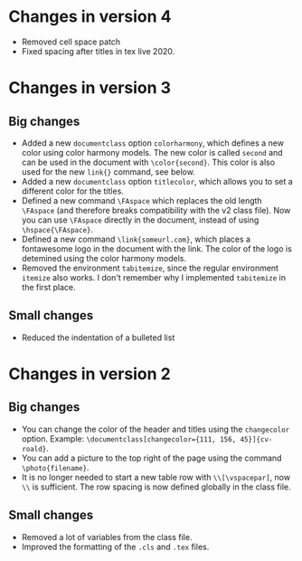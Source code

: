 # Changes in version 4
- Removed cell space patch
- Fixed spacing after titles in tex live 2020.

# Changes in version 3
## Big changes
- Added a new `documentclass` option `colorharmony`, which defines a new color using color harmony models. The new color is called `second` and can be used in the document with `\color{second}`. This color is also used for the new `link{}` command, see below.
- Added a new `documentclass` option `titlecolor`, which allows you to set a different color for the titles.
- Defined a new command `\FAspace` which replaces the old length `\FAspace` (and therefore breaks compatibility with the v2 class file). Now you can use `\FAspace` directly in the document, instead of using `\hspace{\FAspace}`.
- Defined a new command `\link{someurl.com}`, which places a fontawesome logo in the document with the link. The color of the logo is detemined using the color harmony models.
- Removed the environment `tabitemize`, since the regular environment `itemize` also works. I don't remember why I implemented `tabitemize` in the first place.

## Small changes
- Reduced the indentation of a bulleted list

# Changes in version 2
## Big changes
- You can change the color of the header and titles using the `changecolor` option. Example: `\documentclass[changecolor={111, 156, 45}]{cv-roald}`.
- You can add a picture to the top right of the page using the command `\photo{filename}`.
- It is no longer needed to start a new table row with `\\[\vspacepar]`, now `\\` is sufficient. The row spacing is now defined globally in the class file.

## Small changes
- Removed a lot of variables from the class file.
- Improved the formatting of the `.cls` and `.tex` files.